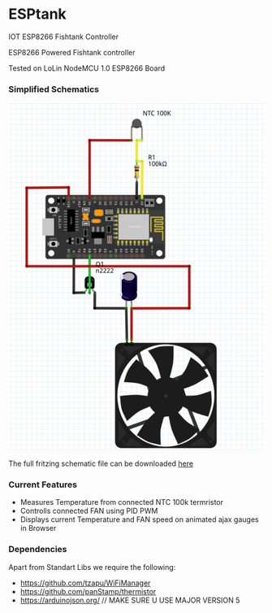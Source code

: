 # ESPtank
IOT ESP8266 Fishtank Controller

ESP8266 Powered Fishtank controller

Tested on LoLin NodeMCU 1.0 ESP8266 Board

### Simplified Schematics

![alt text](https://raw.githubusercontent.com/psych0d0g/ESP8266_FishTank/master/schematics/ESP8266_FishTank.png "Simplified Schematics")

The full fritzing schematic file can be downloaded [here](https://raw.githubusercontent.com/psych0d0g/ESP8266_FishTank/master/schematics/ESP8266_FishTank.fzz)

### Current Features

* Measures Temperature from connected NTC 100k termristor
* Controlls connected FAN using PID PWM
* Displays current Temperature and FAN speed on animated ajax gauges in Browser

### Dependencies

Apart from Standart Libs we require the following:

 *   https://github.com/tzapu/WiFiManager
 *   https://github.com/panStamp/thermistor
 *   https://arduinojson.org/ // MAKE SURE U USE MAJOR VERSION 5
